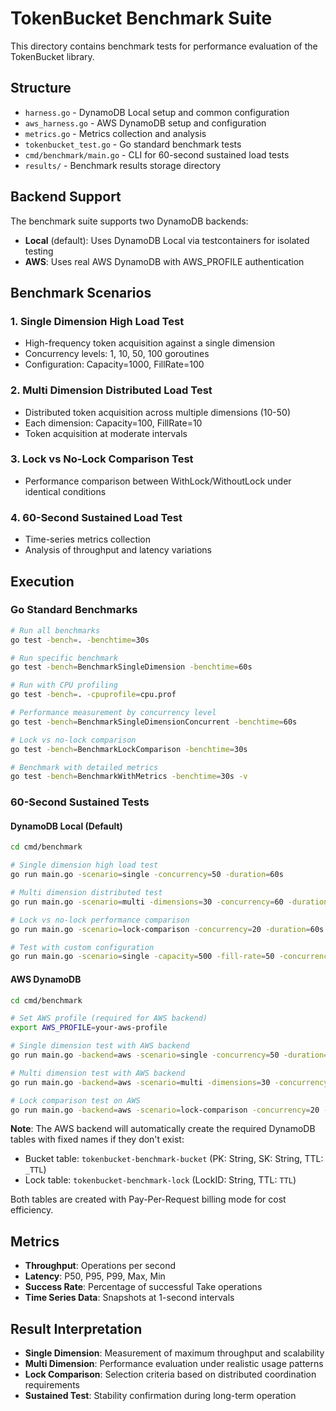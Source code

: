 # TokenBucket Benchmark Suite

This directory contains benchmark tests for performance evaluation of the TokenBucket library.

## Structure

- `harness.go` - DynamoDB Local setup and common configuration
- `aws_harness.go` - AWS DynamoDB setup and configuration 
- `metrics.go` - Metrics collection and analysis
- `tokenbucket_test.go` - Go standard benchmark tests
- `cmd/benchmark/main.go` - CLI for 60-second sustained load tests
- `results/` - Benchmark results storage directory

## Backend Support

The benchmark suite supports two DynamoDB backends:

- **Local** (default): Uses DynamoDB Local via testcontainers for isolated testing
- **AWS**: Uses real AWS DynamoDB with AWS_PROFILE authentication

## Benchmark Scenarios

### 1. Single Dimension High Load Test
- High-frequency token acquisition against a single dimension
- Concurrency levels: 1, 10, 50, 100 goroutines
- Configuration: Capacity=1000, FillRate=100

### 2. Multi Dimension Distributed Load Test
- Distributed token acquisition across multiple dimensions (10-50)
- Each dimension: Capacity=100, FillRate=10
- Token acquisition at moderate intervals

### 3. Lock vs No-Lock Comparison Test
- Performance comparison between WithLock/WithoutLock under identical conditions

### 4. 60-Second Sustained Load Test
- Time-series metrics collection
- Analysis of throughput and latency variations

## Execution

### Go Standard Benchmarks
```bash
# Run all benchmarks
go test -bench=. -benchtime=30s

# Run specific benchmark
go test -bench=BenchmarkSingleDimension -benchtime=60s

# Run with CPU profiling
go test -bench=. -cpuprofile=cpu.prof

# Performance measurement by concurrency level
go test -bench=BenchmarkSingleDimensionConcurrent -benchtime=60s

# Lock vs no-lock comparison
go test -bench=BenchmarkLockComparison -benchtime=30s

# Benchmark with detailed metrics
go test -bench=BenchmarkWithMetrics -benchtime=30s -v
```

### 60-Second Sustained Tests

#### DynamoDB Local (Default)
```bash
cd cmd/benchmark

# Single dimension high load test
go run main.go -scenario=single -concurrency=50 -duration=60s

# Multi dimension distributed test
go run main.go -scenario=multi -dimensions=30 -concurrency=60 -duration=60s

# Lock vs no-lock performance comparison
go run main.go -scenario=lock-comparison -concurrency=20 -duration=60s

# Test with custom configuration
go run main.go -scenario=single -capacity=500 -fill-rate=50 -concurrency=25 -duration=120s
```

#### AWS DynamoDB
```bash
cd cmd/benchmark

# Set AWS profile (required for AWS backend)
export AWS_PROFILE=your-aws-profile

# Single dimension test with AWS backend
go run main.go -backend=aws -scenario=single -concurrency=50 -duration=60s

# Multi dimension test with AWS backend
go run main.go -backend=aws -scenario=multi -dimensions=30 -concurrency=60 -duration=60s

# Lock comparison test on AWS
go run main.go -backend=aws -scenario=lock-comparison -concurrency=20 -duration=60s
```

**Note**: The AWS backend will automatically create the required DynamoDB tables with fixed names if they don't exist:
- Bucket table: `tokenbucket-benchmark-bucket` (PK: String, SK: String, TTL: `_TTL`)
- Lock table: `tokenbucket-benchmark-lock` (LockID: String, TTL: `TTL`)

Both tables are created with Pay-Per-Request billing mode for cost efficiency.

## Metrics

- **Throughput**: Operations per second
- **Latency**: P50, P95, P99, Max, Min
- **Success Rate**: Percentage of successful Take operations
- **Time Series Data**: Snapshots at 1-second intervals

## Result Interpretation

- **Single Dimension**: Measurement of maximum throughput and scalability
- **Multi Dimension**: Performance evaluation under realistic usage patterns
- **Lock Comparison**: Selection criteria based on distributed coordination requirements
- **Sustained Test**: Stability confirmation during long-term operation